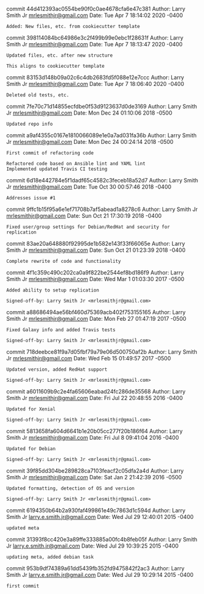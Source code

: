 commit 44d412393ac0554be90f0c0ae4678cfa6e47c381
Author: Larry Smith Jr <mrlesmithjr@gmail.com>
Date:   Tue Apr 7 18:14:02 2020 -0400

    Added: New files, etc. from cookiecutter template

commit 398114084bc64986e3c2f499b99e0ebc1f28631f
Author: Larry Smith Jr <mrlesmithjr@gmail.com>
Date:   Tue Apr 7 18:13:47 2020 -0400

    Updated files, etc. after new structure
    
    This aligns to cookiecutter template

commit 83153d148b09a02c6c4db2683fd5f088e12e7ccc
Author: Larry Smith Jr <mrlesmithjr@gmail.com>
Date:   Tue Apr 7 18:06:40 2020 -0400

    Deleted old tests, etc.

commit 7fe70c71d14855ecfdbe0f53d9123637d0de3169
Author: Larry Smith Jr <mrlesmithjr@gmail.com>
Date:   Mon Dec 24 01:10:06 2018 -0500

    Updated repo info

commit a9af4355c0167e1810066089e1e0a7ad031fa36b
Author: Larry Smith Jr <mrlesmithjr@gmail.com>
Date:   Mon Dec 24 00:24:14 2018 -0500

    First commit of refactoring code
    
    Refactored code based on Ansible lint and YAML lint
    Implemented updated Travis CI testing

commit 6d18e442784e5f1dadf65c4582c3feceb18a52d7
Author: Larry Smith Jr <mrlesmithjr@gmail.com>
Date:   Tue Oct 30 00:57:46 2018 -0400

    Addresses issue #1

commit 9ffc1b15f95a6e1ef71708b7af5abead1a8278c6
Author: Larry Smith Jr <mrlesmithjr@gmail.com>
Date:   Sun Oct 21 17:30:19 2018 -0400

    Fixed user/group settings for Debian/RedHat and security for replication

commit 83ae20a648880f92995de1b582e143f33f66065e
Author: Larry Smith Jr <mrlesmithjr@gmail.com>
Date:   Sun Oct 21 01:23:39 2018 -0400

    Complete rewrite of code and functionality

commit 4f1c359c490c202ca0a9f822be2544ef8bd186f9
Author: Larry Smith Jr <mrlesmithjr@gmail.com>
Date:   Wed Mar 1 01:03:30 2017 -0500

    Added ability to setup replication
    
    Signed-off-by: Larry Smith Jr <mrlesmithjr@gmail.com>

commit a88686494ae56bf460d75369acb402f753155165
Author: Larry Smith Jr <mrlesmithjr@gmail.com>
Date:   Mon Feb 27 01:47:19 2017 -0500

    Fixed Galaxy info and added Travis tests
    
    Signed-off-by: Larry Smith Jr <mrlesmithjr@gmail.com>

commit 718deebce81f9a7d05fbf79a79e06d500750af2b
Author: Larry Smith Jr <mrlesmithjr@gmail.com>
Date:   Wed Feb 15 01:49:57 2017 -0500

    Updated version, added RedHat support
    
    Signed-off-by: Larry Smith Jr <mrlesmithjr@gmail.com>

commit a6011609b9c2e4fa65606eabad24fc286de35568
Author: Larry Smith Jr <mrlesmithjr@gmail.com>
Date:   Fri Jul 22 20:48:55 2016 -0400

    Updated for Xenial
    
    Signed-off-by: Larry Smith Jr <mrlesmithjr@gmail.com>

commit 5813658fa604d6641b1e20b05cc277f20b186f64
Author: Larry Smith Jr <mrlesmithjr@gmail.com>
Date:   Fri Jul 8 09:41:04 2016 -0400

    Updated for Debian
    
    Signed-off-by: Larry Smith Jr <mrlesmithjr@gmail.com>

commit 39f85dd304be289828ca7103feacf2c05dfa2a4d
Author: Larry Smith Jr <mrlesmithjr@gmail.com>
Date:   Sat Jan 2 21:42:39 2016 -0500

    Updated formatting, detection of OS and version
    
    Signed-off-by: Larry Smith Jr <mrlesmithjr@gmail.com>

commit 6194350b64b2a930faf499861e49c7863d1c594d
Author: Larry Smith Jr <larry.e.smith.jr@gmail.com>
Date:   Wed Jul 29 12:40:01 2015 -0400

    updated meta

commit 31393f8cc420e3a89ffe333885a00fc4b8feb05f
Author: Larry Smith Jr <larry.e.smith.jr@gmail.com>
Date:   Wed Jul 29 10:39:25 2015 -0400

    updating meta, added debian task

commit 953b9df74389a61dd5439fb352fd9475842f2ac3
Author: Larry Smith Jr <larry.e.smith.jr@gmail.com>
Date:   Wed Jul 29 10:29:14 2015 -0400

    first commit
